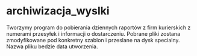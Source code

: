 # archiwizacja_wyslki
Tworzymy program do pobierania dziennych raportów z firm kurierskich z numerami przesyłek i informacji o dostarczeniu.
Pobrane pliki zostana zmodyfikowane pod konkretny szablon i przeslane na dysk specialny.
Nazwa pliku bedzie data utworzenia.
